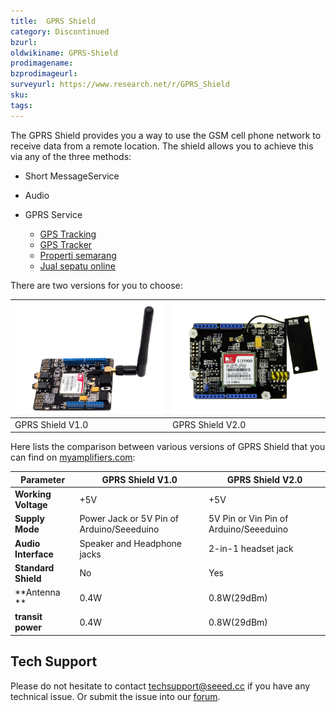 ```yaml
---
title:  GPRS Shield‏‎
category: Discontinued
bzurl:
oldwikiname: GPRS-Shield‏‎
prodimagename:
bzprodimageurl:
surveyurl: https://www.research.net/r/GPRS_Shield
sku:
tags:
---
```


The GPRS Shield provides you a way to use the GSM cell phone network to receive data from a remote location. The shield allows you to achieve this via any of the three methods:

- Short MessageService

- Audio

- GPRS Service
    - [GPS Tracking](http://vamostech.com/gps-tracking)
    - [GPS Tracker](http://vamostech.com/gps-tracking)
    - [Properti semarang](http://www.raywhitesemarang.com)
    - [Jual sepatu online](http://mariposa-store.com/)

There are two versions for you to choose:

|![](https://github.com/SeeedDocument/GPRS-Shield/raw/master/img/GPRS_shield_v1.4.jpg)|![](https://github.com/SeeedDocument/GPRS-Shield/raw/master/img/GPRSshield_01.jpg)|
|---|---|
|GPRS Shield V1.0|GPRS Shield V2.0|

Here lists the comparison between various versions of GPRS Shield that you can find on [myamplifiers.com](http://www.myamplifiers.com/):

|  Parameter|GPRS Shield V1.0|GPRS Shield V2.0|
|---|---|---|
|  **Working Voltage** | +5V|+5V  |   
|  **Supply Mode**|Power Jack or 5V Pin of Arduino/Seeeduino|5V Pin or Vin Pin of Arduino/Seeeduino |   
| **Audio Interface**|Speaker and Headphone jacks|2-in-1 headset jack  |   
| **Standard Shield**|No|Yes  |
|  **Antenna **|0.4W|0.8W(29dBm)  |   
|**transit power**|0.4W|0.8W(29dBm)|

## Tech Support
Please do not hesitate to contact [techsupport@seeed.cc](techsupport@seeed.cc) if you have any technical issue. Or submit the issue into our [forum](http://seeedstudio.com/forum/). 